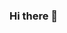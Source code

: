 ### Hi there 👋

<!--
**goodbagel/goodbagel** is a ✨ _special_ ✨ repository because its `README.md` (this file) appears on your GitHub profile.

Here are some ideas to get you started:

- 🔭 I’m currently working on Java & website coding
- 🌱 I’m currently learning HTML, CSS, Javascript
- 😄 Pronouns: She, her
-->
